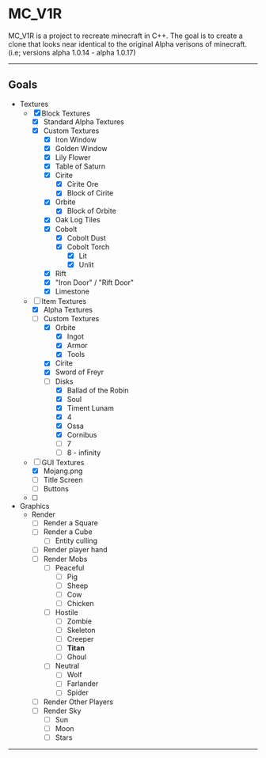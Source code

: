 # MC_V1R

MC_V1R is a project to recreate minecraft in C++. The goal is to create a clone that looks near identical to the original Alpha verisons of minecraft.
(i.e; versions alpha 1.0.14 - alpha 1.0.17)
____

## Goals

- Textures
  - [x] Block Textures
    - [x] Standard Alpha Textures
    - [x] Custom Textures
      - [x] Iron Window
      - [x] Golden Window
      - [x] Lily Flower
      - [x] Table of Saturn
      - [x] Cirite
        - [x] Cirite Ore
        - [x] Block of Cirite
      - [x] Orbite
        - [x] Block of Orbite
      - [x] Oak Log Tiles
      - [x] Cobolt
        - [x] Cobolt Dust
        - [x] Cobolt Torch
          - [x] Lit
          - [x] Unlit
      - [x] Rift
      - [x] "Iron Door" / "Rift Door"
      - [x] Limestone
  - [ ] Item Textures
    - [x] Alpha Textures
    - [ ] Custom Textures
      - [x] Orbite
        - [x] Ingot
        - [x] Armor
        - [x] Tools
      - [x] Cirite
      - [x] Sword of Freyr
      - [ ] Disks
        - [x] Ballad of the Robin
        - [x] Soul
        - [x] Timent Lunam
        - [x] 4
        - [x] Ossa
        - [x] Cornibus
        - [ ] 7
        - [ ] 8 - infinity
  - [ ] GUI Textures
    - [x] Mojang.png
    - [ ] Title Screen
    - [ ] Buttons
  - [ ]
- Graphics
  - Render
    - [ ] Render a Square
    - [ ] Render a Cube
      - [ ] Entity culling
    - [ ] Render player hand
    - [ ] Render Mobs
      - [ ] Peaceful
        - [ ] Pig
        - [ ] Sheep
        - [ ] Cow
        - [ ] Chicken
      - [ ] Hostile
        - [ ] Zombie
        - [ ] Skeleton
        - [ ] Creeper
        - [ ] **Titan**
        - [ ] Ghoul
      - [ ] Neutral
        - [ ] Wolf
        - [ ] Farlander
        - [ ] Spider
    - [ ] Render Other Players
    - [ ] Render Sky
      - [ ] Sun
      - [ ] Moon
      - [ ] Stars

____

